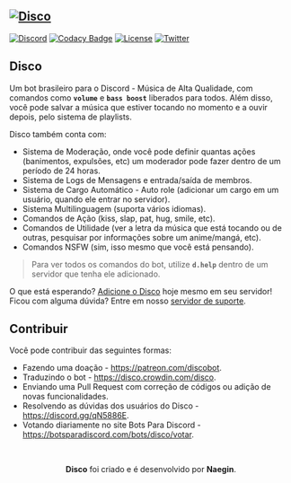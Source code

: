 [![Disco](https://i.imgur.com/DWa6iY0.png)][bot-invite-url]
---
[![Discord][discord-badge]][discord-url] [![Codacy Badge][codacy-badge]][codacy-url] [![License][license-badge]][license-url] 
[![Twitter][twitter-badge]][twitter-url] 

## Disco

Um bot brasileiro para o Discord - Música de Alta Qualidade, com comandos como **`volume`** e **`bass boost`** liberados para todos. Além disso, você pode salvar a música que estiver tocando no momento e a ouvir depois, pelo sistema de playlists.

Disco também conta com:
  - Sistema de Moderação, onde você pode definir quantas ações (banimentos, expulsões, etc) um moderador pode fazer dentro de um período de 24 horas.
  - Sistema de Logs de Mensagens e entrada/saída de membros.
  - Sistema de Cargo Automático - Auto role (adicionar um cargo em um usuário, quando ele entrar no servidor).
  - Sistema Multilinguagem (suporta vários idiomas).
  - Comandos de Ação (kiss, slap, pat, hug, smile, etc).
  - Comandos de Utilidade (ver a letra da música que está tocando ou de outras, pesquisar por informações sobre um anime/mangá, etc).
  - Comandos NSFW (sim, isso mesmo que você está pensando).

> Para ver todos os comandos do bot, utilize **`d.help`** dentro de um servidor que tenha ele adicionado.

O que está esperando? [Adicione o Disco][bot-invite-url] hoje mesmo em seu servidor! Ficou com alguma dúvida? Entre em nosso [servidor de suporte][discord-url].

## Contribuir

Você pode contribuir das seguintes formas:
  - Fazendo uma doação - <https://patreon.com/discobot>.
  - Traduzindo o bot - <https://disco.crowdin.com/disco>.
  - Enviando uma Pull Request com correção de códigos ou adição de novas funcionalidades.
  - Resolvendo as dúvidas dos usuários do Disco - <https://discord.gg/qN5886E>.
  - Votando diariamente no site Bots Para Discord - <https://botsparadiscord.com/bots/disco/votar>.
 
<br/>
<p align="center"><b>Disco</b> foi criado e é desenvolvido por <b>Naegin</b>.</p>

[bot-invite-url]: https://is.gd/disco_github

[discord-badge]: https://img.shields.io/discord/516346444463210542?label=chat&logo=discord
[discord-url]: https://discord.gg/qN5886E

[codacy-badge]: https://api.codacy.com/project/badge/Grade/42cc1a8fc60b4cc9b84b489701d4faab
[codacy-url]: https://www.codacy.com/manual/Naegin/Disco?utm_source=github.com&amp;utm_medium=referral&amp;utm_content=Naegin/Disco&amp;utm_campaign=Badge_Grade

[license-badge]: https://img.shields.io/github/license/Naegin/Disco
[license-url]: https://github.com/Naegin/Disco/tree/master/LICENSE

[twitter-badge]: https://img.shields.io/twitter/follow/DiscoTheBot
[twitter-url]: https://twitter.com/DiscoTheBot